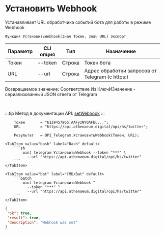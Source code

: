﻿---
sidebar_position: 3
---

# Установить Webhook
 Устанавливает URL обработчика событий бота для работы в режиме Webhook



`Функция УстановитьWebhook(Знач Токен, Знач URL) Экспорт`

  | Параметр | CLI опция | Тип | Назначение |
  |-|-|-|-|
  | Токен | --token | Строка | Токен бота |
  | URL | --url | Строка | Адрес обработки запросов от Telegram (с https:) |

  
  Возвращаемое значение:   Соответствие Из КлючИЗначение - сериализованный JSON ответа от Telegram

<br/>

:::tip
Метод в документации API: [setWebhook](https://core.telegram.org/bots/api#setwebhook)
:::
<br/>


```bsl title="Пример кода"
    Токен       = "6129457865:AAFyzNYOAFbu...";
    URL         = "https://api.athenaeum.digital/opi/hs/twitter";

    Результат   = OPI_Telegram.УстановитьWebhook(Токен, URL);
```
    

 <Tabs>
  
    <TabItem value="bash" label="Bash" default>
        ```sh
            oint telegram УстановитьWebhook --token "***" \
              --url "https://api.athenaeum.digital/opi/hs/twitter"
        ```
    </TabItem>
  
    <TabItem value="bat" label="CMD/Bat" default>
        ```batch
            oint telegram УстановитьWebhook ^
              --token "***" ^
              --url "https://api.athenaeum.digital/opi/hs/twitter"
        ```
    </TabItem>
</Tabs>


```json title="Результат"
{
 "ok": true,
 "result": true,
 "description": "Webhook was set"
}
```
